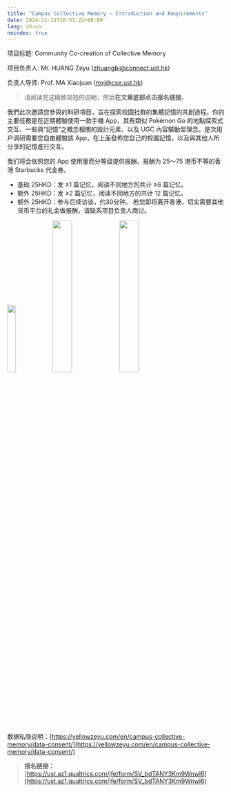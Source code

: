 ```yaml
---
title: "Campus Collective Memory — Introduction and Requirements"
date: 2024-11-11T16:51:22+08:00
lang: zh-cn
noindex: true
---
```


项目标题: Community Co-creation of Collective Memory

项目负责人: Mr. HUANG Zeyu (zhuangbi@connect.ust.hk)

负责人导师: Prof. MA Xiaojuan (mxj@cse.ust.hk)

> 请阅读完这精致简短的说明，然后**在文章底部点击报名链接**。

我們此次邀請您參與的科研項目，旨在探索校園社群的集體記憶的共創過程。你的主要任務是在近期體驗使用一款手機 App，其有類似 Pokémon Go 的地點探索式交互、一些與“記憶”之概念相關的設計元素、以及 UGC 內容驅動型理念。是次用户调研需要您自由體驗該 App，在上面發佈您自己的校園記憶，以及與其他人所分享的記憶進行交互。

我们将会依照您的 App 使用量而分等级提供报酬。报酬为 25～75 港币不等的香港 Starbucks 代金券。
* 基础 25HKD：发 ≥1 篇记忆，阅读不同地方的共计 ≥6 篇记忆。
* 额外 25HKD：发 ≥2 篇记忆，阅读不同地方的共计 12 篇记忆。
* 额外 25HKD：参与后续访谈，约30分钟。
若您即将离开香港，切实需要其他货币平台的礼金做报酬，请联系项目负责人商讨。

<img src="/campus-collective-memory/introduction/1.jpg" style="max-width: 300px; width: 20%">
<img src="/campus-collective-memory/introduction/real-world-1.jpg" style="max-width: 300px; width: 30%">
<img src="/campus-collective-memory/introduction/real-world-2.jpg" style="max-width: 300px; width: 30%">

数据私隐说明：[https://yellowzeyu.com/en/campus-collective-memory/data-consent/](https://yellowzeyu.com/en/campus-collective-memory/data-consent/)

> **报名链接：**[https://ust.az1.qualtrics.com/jfe/form/SV_bdTANY3Km9WnwI6](https://ust.az1.qualtrics.com/jfe/form/SV_bdTANY3Km9WnwI6)